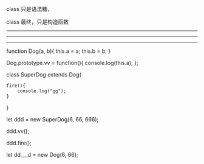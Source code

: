 class 只是语法糖，


class 最终，只是构造函数




<hr>


<hr>



<hr>


function Dog(a, b){
	this.a = a;
    this.b = b;
}


Dog.prototype.vv = function(){
    console.log(this.a);
};


class SuperDog extends Dog{

	fire(){
    	console.log("gg");
    }
}


let ddd = new SuperDog(6, 66, 666);

ddd.vv();

ddd.fire();


let dd___d = new Dog(6, 66);


